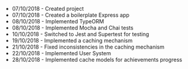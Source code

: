   * 07/10/2018 - Created project
  * 07/10/2018 - Created a boilerplate Express app
  * 08/10/2018 - Implemented TypeORM
  * 08/10/2018 - Implemented Mocha and Chai tests
  * 10/10/2018 - Switched to Jest and Supertest for testing
  * 19/10/2018 - Implemented a caching mechanism
  * 21/10/2018 - Fixed inconsistencies in the caching mechanism
  * 22/10/2018 - Implemented User System
  * 28/10/2018 - Implemented cache models for achievements progress